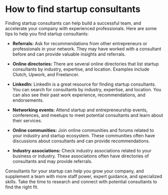 # How to find startup consultants

Finding startup consultants can help build a successful team, and accelerate your company with experienced professionals. Here are some tips to help you find startup consultants:

* **Referrals:** Ask for recommendations from other entrepreneurs or professionals in your network. They may have worked with a consultant before and can provide valuable insights and referrals.

* **Online directories:** There are several online directories that list startup consultants by industry, expertise, and location. Examples include Clutch, Upwork, and Freelancer.

* **LinkedIn:** LinkedIn is a great resource for finding startup consultants. You can search for consultants by industry, expertise, and location. You can also see their past work experience, recommendations, and endorsements.

* **Networking events:** Attend startup and entrepreneurship events, conferences, and meetups to meet potential consultants and learn about their services.

* **Online communities:** Join online communities and forums related to your industry and startup ecosystem. These communities often have discussions about consultants and can provide recommendations.

* **Industry associations:** Check industry associations related to your business or industry. These associations often have directories of consultants and may provide referrals.

Consultants for your startup can help you grow your company, and supplement a team with more staff power, expert guidance, and specialized skills. Take the time to research and connect with potential consultants to find the right fit.
